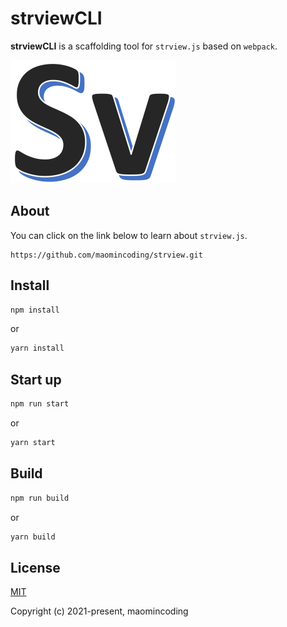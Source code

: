 # strviewCLI
**strviewCLI** is a scaffolding tool for `strview.js` based on `webpack`.

![strview.js](/src/assets/logo.png)
## About

You can click on the link below to learn about `strview.js`.
```
https://github.com/maomincoding/strview.git
```

## Install

```bash
npm install
```
or
```bash
yarn install
```

## Start up

```bash
npm run start
```
or
```bash
yarn start
```

## Build

```bash
npm run build
```
or
```bash
yarn build
```

## License

[MIT](https://opensource.org/licenses/MIT)

Copyright (c) 2021-present, maomincoding